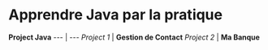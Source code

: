 # Apprendre Java par la pratique

**Project Java**
--- | ---
*Project 1* | **Gestion de Contact**
*Project 2* | **Ma Banque**

